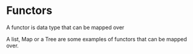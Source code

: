# Functors

A functor is data type that can be mapped over

A list, Map or a Tree are some examples of functors that can be mapped over.
